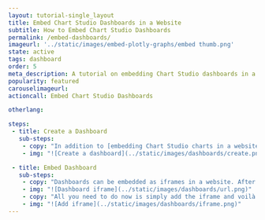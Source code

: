 ```yaml
---
layout: tutorial-single_layout
title: Embed Chart Studio Dashboards in a Website
subtitle: How to Embed Chart Studio Dashboards
permalink: /embed-dashboards/
imageurl: '../static/images/embed-plotly-graphs/embed thumb.png'
state: active
tags: dashboard
order: 5
meta_description: A tutorial on embedding Chart Studio dashboards in a website.
popularity: featured
carouselimageurl:
actioncall: Embed Chart Studio Dashboards

otherlang:

steps:
 - title: Create a Dashboard
   sub-steps:
    - copy: "In addition to [embedding Chart Studio charts in a website](https://help.plot.ly/embed-graphs-in-websites/), users can embed [Chart Studio dashboards](https://plot.ly/dashboards-and-reports/) as well! First, create and save your dashboard at [https://plot.ly/dashboard/create/](https://plot.ly/dashboard/create/). For more information about getting started with dashboards, see: [https://help.plot.ly/create-a-dashboard/](https://help.plot.ly/create-a-dashboard/)."
    - img: "![Create a dashboard](../static/images/dashboards/create.png)"

 - title: Embed Dashboard
   sub-steps:
    - copy: "Dashboards can be embedded as iframes in a website. After completing and saving your dashboard, navigate to your home folder and click on the share icon situated on the dashboard thumbnail (just like you would do when sharing a chart). In the pop-up modal box, click 'Embed', then copy the iframe code snippet."
    - img: "![Dashboard iframe](../static/images/dashboards/url.png)"
    - copy: "All you need to do now is simply add the iframe and voilà!"
    - img: "![Add iframe](../static/images/dashboards/iframe.png)"
---
```

